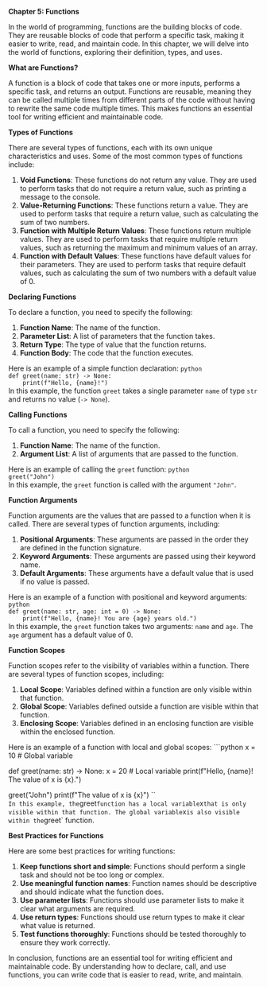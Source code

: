 <p><strong>Chapter 5: Functions</strong></p>

<p>In the world of programming, functions are the building blocks of code. They are reusable blocks of code that perform a specific task, making it easier to write, read, and maintain code. In this chapter, we will delve into the world of functions, exploring their definition, types, and uses.</p>

<p><strong>What are Functions?</strong></p>

<p>A function is a block of code that takes one or more inputs, performs a specific task, and returns an output. Functions are reusable, meaning they can be called multiple times from different parts of the code without having to rewrite the same code multiple times. This makes functions an essential tool for writing efficient and maintainable code.</p>

<p><strong>Types of Functions</strong></p>

<p>There are several types of functions, each with its own unique characteristics and uses. Some of the most common types of functions include:</p>

<ol>
<li><strong>Void Functions</strong>: These functions do not return any value. They are used to perform tasks that do not require a return value, such as printing a message to the console.</li>
<li><strong>Value-Returning Functions</strong>: These functions return a value. They are used to perform tasks that require a return value, such as calculating the sum of two numbers.</li>
<li><strong>Function with Multiple Return Values</strong>: These functions return multiple values. They are used to perform tasks that require multiple return values, such as returning the maximum and minimum values of an array.</li>
<li><strong>Function with Default Values</strong>: These functions have default values for their parameters. They are used to perform tasks that require default values, such as calculating the sum of two numbers with a default value of 0.</li>
</ol>

<p><strong>Declaring Functions</strong></p>

<p>To declare a function, you need to specify the following:</p>

<ol>
<li><strong>Function Name</strong>: The name of the function.</li>
<li><strong>Parameter List</strong>: A list of parameters that the function takes.</li>
<li><strong>Return Type</strong>: The type of value that the function returns.</li>
<li><strong>Function Body</strong>: The code that the function executes.</li>
</ol>

<p>Here is an example of a simple function declaration:
<code>python
def greet(name: str) -&gt; None:
    print(f"Hello, {name}!")
</code>
In this example, the function <code>greet</code> takes a single parameter <code>name</code> of type <code>str</code> and returns no value (<code>-&gt; None</code>).</p>

<p><strong>Calling Functions</strong></p>

<p>To call a function, you need to specify the following:</p>

<ol>
<li><strong>Function Name</strong>: The name of the function.</li>
<li><strong>Argument List</strong>: A list of arguments that are passed to the function.</li>
</ol>

<p>Here is an example of calling the <code>greet</code> function:
<code>python
greet("John")
</code>
In this example, the <code>greet</code> function is called with the argument <code>"John"</code>.</p>

<p><strong>Function Arguments</strong></p>

<p>Function arguments are the values that are passed to a function when it is called. There are several types of function arguments, including:</p>

<ol>
<li><strong>Positional Arguments</strong>: These arguments are passed in the order they are defined in the function signature.</li>
<li><strong>Keyword Arguments</strong>: These arguments are passed using their keyword name.</li>
<li><strong>Default Arguments</strong>: These arguments have a default value that is used if no value is passed.</li>
</ol>

<p>Here is an example of a function with positional and keyword arguments:
<code>python
def greet(name: str, age: int = 0) -&gt; None:
    print(f"Hello, {name}! You are {age} years old.")
</code>
In this example, the <code>greet</code> function takes two arguments: <code>name</code> and <code>age</code>. The <code>age</code> argument has a default value of 0.</p>

<p><strong>Function Scopes</strong></p>

<p>Function scopes refer to the visibility of variables within a function. There are several types of function scopes, including:</p>

<ol>
<li><strong>Local Scope</strong>: Variables defined within a function are only visible within that function.</li>
<li><strong>Global Scope</strong>: Variables defined outside a function are visible within that function.</li>
<li><strong>Enclosing Scope</strong>: Variables defined in an enclosing function are visible within the enclosed function.</li>
</ol>

<p>Here is an example of a function with local and global scopes:
```python
x = 10  # Global variable</p>

<p>def greet(name: str) -> None:
    x = 20  # Local variable
    print(f"Hello, {name}! The value of x is {x}.")</p>

<p>greet("John")
print(f"The value of x is {x}")
``<code>
In this example, the</code>greet<code>function has a local variable</code>x<code>that is only visible within that function. The global variable</code>x<code>is also visible within the</code>greet` function.</p>

<p><strong>Best Practices for Functions</strong></p>

<p>Here are some best practices for writing functions:</p>

<ol>
<li><strong>Keep functions short and simple</strong>: Functions should perform a single task and should not be too long or complex.</li>
<li><strong>Use meaningful function names</strong>: Function names should be descriptive and should indicate what the function does.</li>
<li><strong>Use parameter lists</strong>: Functions should use parameter lists to make it clear what arguments are required.</li>
<li><strong>Use return types</strong>: Functions should use return types to make it clear what value is returned.</li>
<li><strong>Test functions thoroughly</strong>: Functions should be tested thoroughly to ensure they work correctly.</li>
</ol>

<p>In conclusion, functions are an essential tool for writing efficient and maintainable code. By understanding how to declare, call, and use functions, you can write code that is easier to read, write, and maintain.</p>
